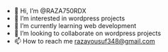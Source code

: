 - 👋 Hi, I’m @RAZA750RDX
- 👀 I’m interested in wordpress projects
- 🌱 I’m currently learning web development
- 💞️ I’m looking to collaborate on wordpress projects
- 📫 How to reach me razayousuf348@gmail.com

<!---
RAZA750RDX/RAZA750RDX is a ✨ special ✨ repository because its `README.md` (this file) appears on your GitHub profile.
You can click the Preview link to take a look at your changes.
--->
